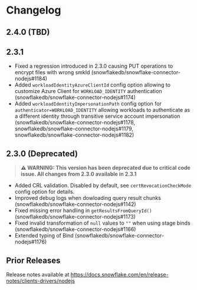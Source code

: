 # Changelog

## 2.4.0 (TBD)

## 2.3.1

- Fixed a regression introduced in 2.3.0 causing PUT operations to encrypt files with wrong smkId (snowflakedb/snowflake-connector-nodejs#1184)
- Added `workloadIdentityAzureClientId` config option allowing to customize Azure Client for `WORKLOAD_IDENTITY` authentication (snowflakedb/snowflake-connector-nodejs#1174)
- Added `workloadIdentityImpersonationPath` config option for `authenticator=WORKLOAD_IDENTITY` allowing workloads to authenticate as a different identity through transitive service account impersonation (snowflakedb/snowflake-connector-nodejs#1178, snowflakedb/snowflake-connector-nodejs#1179, snowflakedb/snowflake-connector-nodejs#1182)

## 2.3.0 (Deprecated)

> **⚠️ WARNING: This version has been deprecated due to critical code issue. All changes from 2.3.0 available in 2.3.1**

- Added CRL validation. Disabled by default, see `certRevocationCheckMode` config option for details.
- Improved debug logs when dowloading query result chunks (snowflakedb/snowflake-connector-nodejs#1142)
- Fixed missing error handling in `getResultsFromQueryId()` (snowflakedb/snowflake-connector-nodejs#1173)
- Fixed invalid transformation of `null` values to `""` when using stage binds (snowflakedb/snowflake-connector-nodejs#1166)
- Extended typing of Bind (snowflakedb/snowflake-connector-nodejs#1176)

## Prior Releases

Release notes available at https://docs.snowflake.com/en/release-notes/clients-drivers/nodejs
